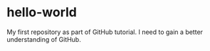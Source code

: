 # hello-world
My first repository as part of GitHub tutorial.
I need to gain a better understanding of GitHub.
